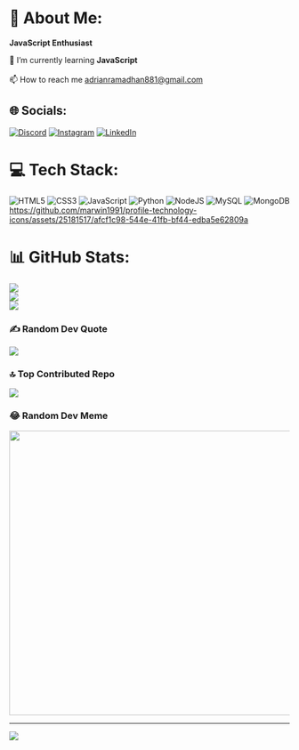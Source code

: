 # 💫 About Me:
**JavaScript Enthusiast**

🌱 I’m currently learning **JavaScript**<br><br>📫 How to reach me adrianramadhan881@gmail.com


## 🌐 Socials:
[![Discord](https://img.shields.io/badge/Discord-%237289DA.svg?logo=discord&logoColor=white)](https://discord.gg/https://discord.gg/hrAbCFAy) [![Instagram](https://img.shields.io/badge/Instagram-%23E4405F.svg?logo=Instagram&logoColor=white)](https://instagram.com/adrian_ramadhan_) [![LinkedIn](https://img.shields.io/badge/LinkedIn-%230077B5.svg?logo=linkedin&logoColor=white)](https://linkedin.com/in/https://www.linkedin.com/in/adrian-ramadhan-0750541b7/) 

# 💻 Tech Stack:
![HTML5](https://img.shields.io/badge/html5-%23E34F26.svg?style=for-the-badge&logo=html5&logoColor=white) ![CSS3](https://img.shields.io/badge/css3-%231572B6.svg?style=for-the-badge&logo=css3&logoColor=white) ![JavaScript](https://img.shields.io/badge/javascript-%23323330.svg?style=for-the-badge&logo=javascript&logoColor=%23F7DF1E) ![Python](https://img.shields.io/badge/python-3670A0?style=for-the-badge&logo=python&logoColor=ffdd54) ![NodeJS](https://img.shields.io/badge/node.js-6DA55F?style=for-the-badge&logo=node.js&logoColor=white) ![MySQL](https://img.shields.io/badge/mysql-%2300f.svg?style=for-the-badge&logo=mysql&logoColor=white) ![MongoDB](https://img.shields.io/badge/MongoDB-%234ea94b.svg?style=for-the-badge&logo=mongodb&logoColor=white) https://github.com/marwin1991/profile-technology-icons/assets/25181517/afcf1c98-544e-41fb-bf44-edba5e62809a
# 📊 GitHub Stats:
![](https://github-readme-stats.vercel.app/api?username=adrianramadhan&theme=react&hide_border=false&include_all_commits=false&count_private=false)<br/>
![](https://github-readme-streak-stats.herokuapp.com/?user=adrianramadhan&theme=react&hide_border=false)<br/>
![](https://github-readme-stats.vercel.app/api/top-langs/?username=adrianramadhan&theme=react&hide_border=false&include_all_commits=false&count_private=false&layout=compact)

### ✍️ Random Dev Quote
![](https://quotes-github-readme.vercel.app/api?type=vetical&theme=merko)

### 🔝 Top Contributed Repo
![](https://github-contributor-stats.vercel.app/api?username=adrianramadhan&limit=5&theme=dracula&combine_all_yearly_contributions=true)

### 😂 Random Dev Meme
<img src="https://rm.up.railway.app/" width="512px"/>

---
[![](https://visitcount.itsvg.in/api?id=adrianramadhan&icon=5&color=1)](https://visitcount.itsvg.in)

<!-- Proudly created with GPRM ( https://gprm.itsvg.in ) -->
